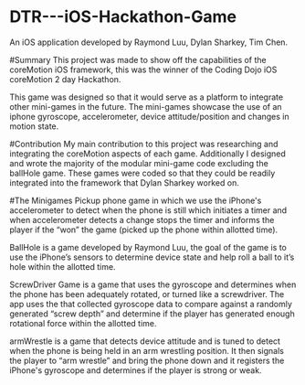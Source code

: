 # DTR---iOS-Hackathon-Game
 An iOS application developed by Raymond Luu, Dylan Sharkey, Tim Chen.

#Summary
This project was made to show off the capabilities of the coreMotion iOS framework, this was the winner of the Coding Dojo iOS coreMotion 2 day Hackathon.

This game was designed so that it would serve as a platform to integrate other mini-games in the future.
The mini-games showcase the use of an iphone gyroscope, accelerometer,  device attitude/position and changes in motion state. 

#Contribution
My main contribution to this project was researching and integrating the coreMotion aspects of each game. Additionally I designed and wrote the majority of the modular mini-game code excluding the ballHole game. These games were coded so that they could be readily integrated into the framework that Dylan Sharkey worked on. 

#The Minigames
Pickup phone game in which we use the iPhone's accelerometer to detect when the phone is still which initiates a timer and when accelerometer detects a change stops the timer and informs the player if the “won” the game (picked up the phone within allotted time).

BallHole is a game developed by Raymond Luu, the goal of the game is to use the iPhone’s sensors to determine device state and help roll a ball to it’s hole within the allotted time.

ScrewDriver Game is a game that uses the gyroscope and determines when the phone has been adequately rotated, or turned like a screwdriver. The app uses the that collected gyroscope data to compare against a randomly generated “screw depth” and determine if the player has generated enough rotational force within the allotted time.

armWrestle is a game that detects device attitude and is tuned to detect when the phone is being held in an arm wrestling position. It then signals the player to “arm wrestle” and bring the phone down and it registers the iPhone's gyroscope and determines if the player is strong or weak.


